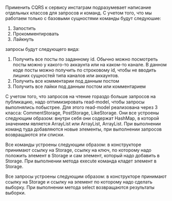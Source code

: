 Применить CQRS к сервису инстаграм подразумевает написание отдельных классов для запросов и команд. С учетом того, что мы работаем только с базовыми сущностями команды будут следуюшие:
 1. Запостить
 2. Прокомментировать
 3. Лайкнуть

запросы будут следующего вида:
1. Получить все посты по заданному id. Обычно можно посмотреть посты можно у какого-то аккаунта или на каком-то канале. В данном коде посты можно получить по строковому id, чтобы не вводить лишних сущностей типа каналов или аккаунтов.
2. Получить все комментарии под данным постом
3. Получить все лайки под данным постом или комментарием

С учетом того, что запросов на чтение гораздо больше запросов на публикацию, надо оптимизировать read-model, чтобы запросы выполнялись побыстрее. Для этого read-model реализована через 3 класса: CommentStorage, PostStorage, LikeStorage. Они все устроены следующим образом: внутри себя они содержат HashMap, в которой значением является ArrayList<Post> или ArrayList<Comment>, ArrayList<Like>. При выполнении команд туда добавляются новые элементы, при выполнении запросов возвращаются эти списки.

Все команды устроены следующим образом: в конструкторе принимают ссылку на Storage, ссылку на ключ, по которому надо положить элемент в Storage и сам элемент, который надо добавить в Storage. При выполнении метода execute команда кладет элемент в Storage.

Все запросы устроены следующим образом: в конструкторе принимают ссылку на Storage и ссылку на элемент по которому надо сделать выборку. При выполнении метода select возвращаются результаты выборки.


